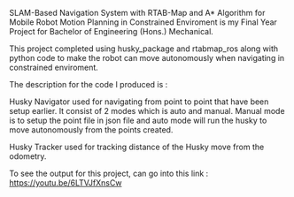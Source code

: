 SLAM-Based Navigation System with RTAB-Map and A* Algorithm for Mobile Robot Motion Planning in Constrained Enviroment is my Final Year Project
for Bachelor of Engineering (Hons.) Mechanical.

This project completed using husky_package and rtabmap_ros along with python code to make the robot can move autonomously when navigating in constrained enviroment.

The description for the code I produced is :

Husky Navigator used for navigating from point to point that have been setup earlier. 
It consist of 2 modes which is auto and manual. 
Manual mode is to setup the point file in json file and auto mode will run the husky to move autonomously from the points created.

Husky Tracker used for tracking distance of the Husky move from the odometry. 

To see the output for this project, can go into this link : https://youtu.be/6LTVJfXnsCw 
